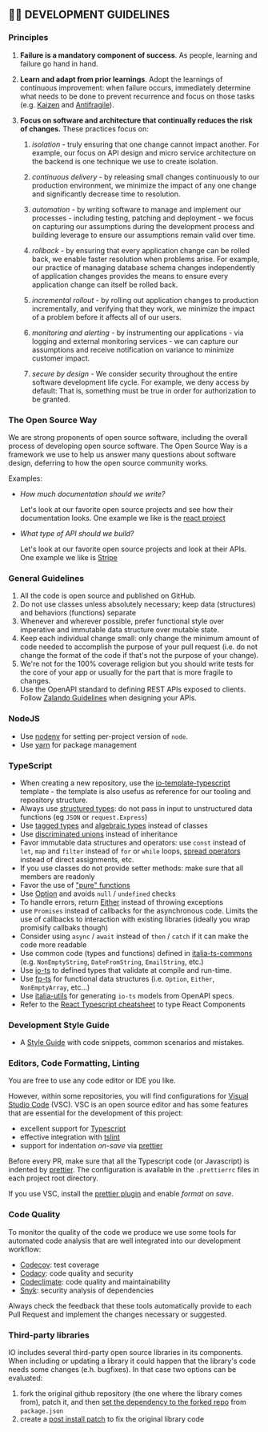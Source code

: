 ## 👷🏻 DEVELOPMENT GUIDELINES

### Principles

1. **Failure is a mandatory component of success**. As people, learning and failure go hand in hand.

1. **Learn and adapt from prior learnings**. Adopt the learnings of continuous improvement: when failure occurs, immediately determine what needs to be done to prevent recurrence and focus on those tasks (e.g. [Kaizen](https://en.wikipedia.org/wiki/Kaizen) and [Antifragile](https://en.wikipedia.org/wiki/Antifragile)).

1. **Focus on software and architecture that continually reduces the risk of changes.** These practices focus on:

   1. _isolation_ - truly ensuring that one change cannot impact another. For example, our focus on API design and micro service architecture on the backend is one technique we use to create isolation.

   1. _continuous delivery_ - by releasing small changes continuously to our production environment, we minimize the impact of any one change and significantly decrease time to resolution.

   1. _automation_ - by writing software to manage and implement our processes - including testing, patching and deployment - we focus on capturing our assumptions during the development process and building leverage to ensure our assumptions remain valid over time.

   1. _rollback_ - by ensuring that every application change can be rolled back, we enable faster resolution when problems arise. For example, our practice of managing database schema changes independently of application changes provides the means to ensure every application change can itself be rolled back.

   1. _incremental rollout_ - by rolling out application changes to production incrementally, and verifying that they work, we minimize the impact of a problem before it affects all of our users.

   1. _monitoring and alerting_ - by instrumenting our applications - via logging and external monitoring services - we can capture our assumptions and receive notification on variance to minimize customer impact.

   1. _secure by design_ - We consider security throughout the entire software development life cycle. For example, we deny access by default: That is, something must be true in order for authorization to be granted.

### The Open Source Way

We are strong proponents of open source software, including the overall process of developing open source software. The Open Source Way is a framework we use to help us answer many questions about software design, deferring to how the open source community works.

Examples:

- _How much documentation should we write?_

  Let's look at our favorite open source projects and see how their documentation looks. One example we like is the [react project](https://facebook.github.io/react/)

- _What type of API should we build?_

  Let's look at our favorite open source projects and look at their APIs. One example we like is [Stripe](https://stripe.com/docs/api)

### General Guidelines

1. All the code is open source and published on GitHub.
1. Do not use classes unless absolutely necessary; keep data (structures) and behaviors (functions) separate
1. Whenever and wherever possible, prefer functional style over imperative and immutable data structure over mutable state.
1. Keep each individual change small: only change the minimum amount of code needed to accomplish the purpose of your pull request (i.e. do not change the format of the code if that's not the purpose of your change).
1. We're not for the 100% coverage religion but you should write tests for the core of your app or usually for the part that is more fragile to changes.
1. Use the OpenAPI standard to defining REST APIs exposed to clients. Follow [Zalando Guidelines](http://zalando.github.io/restful-api-guidelines/) when designing your APIs.

### NodeJS

- Use [nodenv](https://github.com/nodenv/nodenv) for setting per-project version of `node`.
- Use [yarn](https://yarnpkg.com/) for package management

### TypeScript

- When creating a new repository, use the [io-template-typescript](https://github.com/teamdigitale/io-template-typescript) template - the template is also usefus as reference for our tooling and repository structure.
- Always use [structured types](https://github.com/gcanti/io-ts): do not pass in input to unstructured data functions (eg `JSON` or `request.Express`)
- Use [tagged types](https://blog.mariusschulz.com/2016/11/03/typescript-2-0-tagged-union-types) and [algebraic types](https://stackoverflow.com/questions/33915459/algebraic-data-types-in-typescript) instead of classes
- Use [discriminated unions](http://www.typescriptlang.org/docs/handbook/advanced-types.html#discriminated-unions) instead of inheritance
- Favor immutable data structures and operators: use `const` instead of `let`, `map` and `filter` instead of `for` or `while` loops, [spread operators](https://davidwalsh.name/merge-objects) instead of direct assignments, etc.
- If you use classes do not provide setter methods: make sure that all members are readonly
- Favor the use of ["pure" functions](https://medium.com/@jamesjefferyuk/javascript-what-are-pure-functions-4d4d5392d49c)
- Use [Option](https://github.com/gcanti/fp-ts/blob/master/src/Option.ts) and avoids `null` / `undefined` checks
- To handle errors, return [Either](https://github.com/gcanti/fp-ts/blob/master/src/Either.ts) instead of throwing exceptions
- use `Promises` instead of callbacks for the asynchronous code. Limits the use of callbacks to interaction with existing libraries (ideally you wrap promisify callbaks though)
- Consider using `async` / `await` instead of `then` / `catch` if it can make the code more readable
- Use common code (types and functions) defined in [italia-ts-commons](https://github.com/teamdigitale/italia-ts-commons) (e.g. `NonEmptyString`, `DateFromString`, `EmailString`, etc.)
- Use [io-ts](https://github.com/gcanti/io-ts) to defined types that validate at compile and run-time.
- Use [fp-ts](https://github.com/gcanti/fp-ts) for functional data structures (i.e. `Option`, `Either`, `NonEmptyArray`, etc...)
- Use [italia-utils](https://github.com/teamdigitale/italia-utils) for generating `io-ts` models from OpenAPI specs.
- Refer to the [React Typescript cheatsheet](https://github.com/typescript-cheatsheets/react-typescript-cheatsheet) to type React Components

### Development Style Guide

- A [Style Guide](development-guidelines.md) with code snippets, common scenarios and mistakes.

### Editors, Code Formatting, Linting

You are free to use any code editor or IDE you like.

However, within some repositories, you will find configurations
for [Visual Studio Code](https://code.visualstudio.com/) (VSC).
VSC is an open source editor and has some features that are essential for the development of this project:

- excellent support for [Typescript](http://www.typescriptlang.org)
- effective integration with [tslint](https://palantir.github.io/tslint/)
- support for indentation _on-save_ via [prettier](https://github.com/prettier/prettier)

Before every PR, make sure that all the Typescript code (or Javascript)
is indented by [prettier](https://github.com/prettier/prettier).
The configuration is available in the `.prettierrc` files in each
project root directory.

If you use VSC, install the [prettier plugin](https://marketplace.visualstudio.com/items?itemName=esbenp.prettier-vscode) and enable _format on save_.

### Code Quality

To monitor the quality of the code we produce we use some tools
for automated code analysis that are well integrated into our development
workflow:

- [Codecov](https://codecov.io): test coverage
- [Codacy](https://www.codacy.com/): code quality and security
- [Codeclimate](https://codeclimate.com): code quality and maintainability
- [Snyk](https://snyk.io): security analysis of dependencies

Always check the feedback that these tools automatically provide to each
Pull Request and implement the changes necessary or suggested.

### Third-party libraries

IO includes several third-party open source libraries in its components. When including or updating a library it could happen that the library's code needs some changes (e.h. bugfixes). In that case two options can be evaluated:

1. fork the original github repository (the one where the library comes from), patch it, and then [set the dependency to the forked repo](https://docs.npmjs.com/files/package.json#github-urls) from `package.json`
2. create a [post install patch](https://www.npmjs.com/package/patch-package) to fix the original library code
